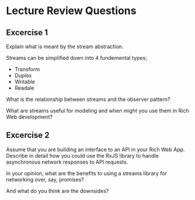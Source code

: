 # Lecture Review Questions 

## Excercise 1

Explain what is meant by the stream abstraction. 


Streams can be simplified down into 4 fundemental types;
- Transform
- Duplex
- Writable
- Readale

What is the relationship between streams and the observer pattern?  

What are streams useful for modeling and when might you use them in Rich Web development?

## Excercise 2

Assume that you are building an interface to an API in your Rich Web App. Describe in detail how you could use the RxJS library to handle asynchronous network responses to API requests. 

In your opinion, what are the benefits to using a streams library for networking over, say, promises? 

And what do you think are the downsides?